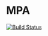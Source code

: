# MPA
[![Build Status](https://travis-ci.org/gkueny/MPA.svg?branch=master)](https://travis-ci.org/IUT-Blagnac/MPA2015G2B1)
